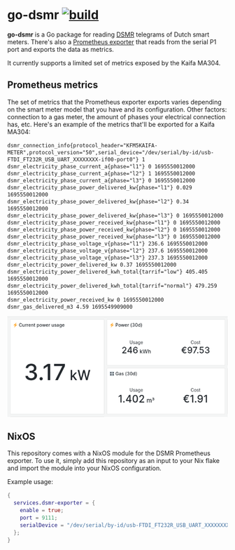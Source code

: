 # go-dsmr [![build](https://github.com/alexbakker/go-dsmr/actions/workflows/build.yml/badge.svg)](https://github.com/alexbakker/go-dsmr/actions/workflows/build.yml)

__go-dsmr__ is a Go package for reading
[DSMR](https://www.netbeheernederland.nl/_upload/Files/Slimme_meter_15_a727fce1f1.pdf)
telegrams of Dutch smart meters. There's also a [Prometheus
exporter](cmd/dsmr-exporter) that reads from the serial P1 port and exports the
data as metrics.

It currently supports a limited set of metrics exposed by the Kaifa MA304.

## Prometheus metrics

The set of metrics that the Prometheus exporter exports varies depending on the
smart meter model that you have and its configuration. Other factors: connection
to a gas meter, the amount of phases your electrical connection has, etc. Here's
an example of the metrics that'll be exported for a Kaifa MA304:

```
dsmr_connection_info{protocol_header="KFM5KAIFA-METER",protocol_version="50",serial_device="/dev/serial/by-id/usb-FTDI_FT232R_USB_UART_XXXXXXXX-if00-port0"} 1
dsmr_electricity_phase_current_a{phase="l1"} 0 1695550012000
dsmr_electricity_phase_current_a{phase="l2"} 1 1695550012000
dsmr_electricity_phase_current_a{phase="l3"} 0 1695550012000
dsmr_electricity_phase_power_delivered_kw{phase="l1"} 0.029 1695550012000
dsmr_electricity_phase_power_delivered_kw{phase="l2"} 0.34 1695550012000
dsmr_electricity_phase_power_delivered_kw{phase="l3"} 0 1695550012000
dsmr_electricity_phase_power_received_kw{phase="l1"} 0 1695550012000
dsmr_electricity_phase_power_received_kw{phase="l2"} 0 1695550012000
dsmr_electricity_phase_power_received_kw{phase="l3"} 0 1695550012000
dsmr_electricity_phase_voltage_v{phase="l1"} 236.6 1695550012000
dsmr_electricity_phase_voltage_v{phase="l2"} 237.6 1695550012000
dsmr_electricity_phase_voltage_v{phase="l3"} 237.3 1695550012000
dsmr_electricity_power_delivered_kw 0.37 1695550012000
dsmr_electricity_power_delivered_kwh_total{tarrif="low"} 405.405 1695550012000
dsmr_electricity_power_delivered_kwh_total{tarrif="normal"} 479.259 1695550012000
dsmr_electricity_power_received_kw 0 1695550012000
dsmr_gas_delivered_m3 4.59 1695549909000
```

![Example Grafana dashboard](grafana.png)

## NixOS

This repository comes with a NixOS module for the DSMR Prometheus exporter. To
use it, simply add this repository as an input to your Nix flake and import the
module into your NixOS configuration.

Example usage:

```nix
{
  services.dsmr-exporter = {
    enable = true;
    port = 9111;
    serialDevice = "/dev/serial/by-id/usb-FTDI_FT232R_USB_UART_XXXXXXXX-if00-port0";
  };
}
```
